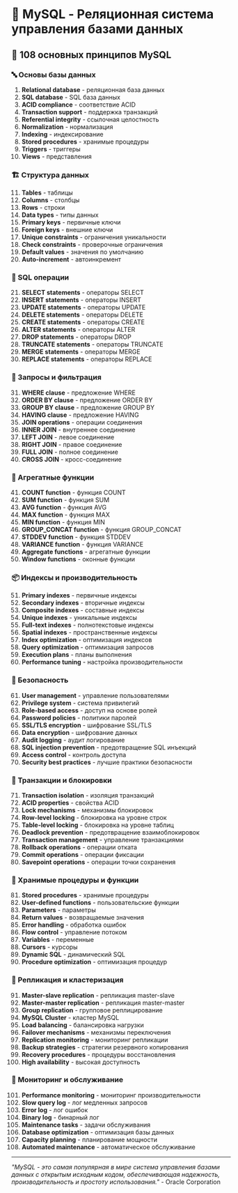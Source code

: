# 🐬 MySQL - Реляционная система управления базами данных

## 🌟 108 основных принципов MySQL

### 🔤 Основы базы данных

1. **Relational database** - реляционная база данных
2. **SQL database** - SQL база данных
3. **ACID compliance** - соответствие ACID
4. **Transaction support** - поддержка транзакций
5. **Referential integrity** - ссылочная целостность
6. **Normalization** - нормализация
7. **Indexing** - индексирование
8. **Stored procedures** - хранимые процедуры
9. **Triggers** - триггеры
10. **Views** - представления

### 🏗️ Структура данных

11. **Tables** - таблицы
12. **Columns** - столбцы
13. **Rows** - строки
14. **Data types** - типы данных
15. **Primary keys** - первичные ключи
16. **Foreign keys** - внешние ключи
17. **Unique constraints** - ограничения уникальности
18. **Check constraints** - проверочные ограничения
19. **Default values** - значения по умолчанию
20. **Auto-increment** - автоинкремент

### 🔄 SQL операции

21. **SELECT statements** - операторы SELECT
22. **INSERT statements** - операторы INSERT
23. **UPDATE statements** - операторы UPDATE
24. **DELETE statements** - операторы DELETE
25. **CREATE statements** - операторы CREATE
26. **ALTER statements** - операторы ALTER
27. **DROP statements** - операторы DROP
28. **TRUNCATE statements** - операторы TRUNCATE
29. **MERGE statements** - операторы MERGE
30. **REPLACE statements** - операторы REPLACE

### 🎯 Запросы и фильтрация

31. **WHERE clause** - предложение WHERE
32. **ORDER BY clause** - предложение ORDER BY
33. **GROUP BY clause** - предложение GROUP BY
34. **HAVING clause** - предложение HAVING
35. **JOIN operations** - операции соединения
36. **INNER JOIN** - внутреннее соединение
37. **LEFT JOIN** - левое соединение
38. **RIGHT JOIN** - правое соединение
39. **FULL JOIN** - полное соединение
40. **CROSS JOIN** - кросс-соединение

### 🧪 Агрегатные функции

41. **COUNT function** - функция COUNT
42. **SUM function** - функция SUM
43. **AVG function** - функция AVG
44. **MAX function** - функция MAX
45. **MIN function** - функция MIN
46. **GROUP_CONCAT function** - функция GROUP_CONCAT
47. **STDDEV function** - функция STDDEV
48. **VARIANCE function** - функция VARIANCE
49. **Aggregate functions** - агрегатные функции
50. **Window functions** - оконные функции

### 📦 Индексы и производительность

51. **Primary indexes** - первичные индексы
52. **Secondary indexes** - вторичные индексы
53. **Composite indexes** - составные индексы
54. **Unique indexes** - уникальные индексы
55. **Full-text indexes** - полнотекстовые индексы
56. **Spatial indexes** - пространственные индексы
57. **Index optimization** - оптимизация индексов
58. **Query optimization** - оптимизация запросов
59. **Execution plans** - планы выполнения
60. **Performance tuning** - настройка производительности

### 🔧 Безопасность

61. **User management** - управление пользователями
62. **Privilege system** - система привилегий
63. **Role-based access** - доступ на основе ролей
64. **Password policies** - политики паролей
65. **SSL/TLS encryption** - шифрование SSL/TLS
66. **Data encryption** - шифрование данных
67. **Audit logging** - аудит логирование
68. **SQL injection prevention** - предотвращение SQL инъекций
69. **Access control** - контроль доступа
70. **Security best practices** - лучшие практики безопасности

### 🧮 Транзакции и блокировки

71. **Transaction isolation** - изоляция транзакций
72. **ACID properties** - свойства ACID
73. **Lock mechanisms** - механизмы блокировок
74. **Row-level locking** - блокировка на уровне строк
75. **Table-level locking** - блокировка на уровне таблиц
76. **Deadlock prevention** - предотвращение взаимоблокировок
77. **Transaction management** - управление транзакциями
78. **Rollback operations** - операции отката
79. **Commit operations** - операции фиксации
80. **Savepoint operations** - операции точки сохранения

### 🎨 Хранимые процедуры и функции

81. **Stored procedures** - хранимые процедуры
82. **User-defined functions** - пользовательские функции
83. **Parameters** - параметры
84. **Return values** - возвращаемые значения
85. **Error handling** - обработка ошибок
86. **Flow control** - управление потоком
87. **Variables** - переменные
88. **Cursors** - курсоры
89. **Dynamic SQL** - динамический SQL
90. **Procedure optimization** - оптимизация процедур

### 🚀 Репликация и кластеризация

91. **Master-slave replication** - репликация master-slave
92. **Master-master replication** - репликация master-master
93. **Group replication** - групповое реплицирование
94. **MySQL Cluster** - кластер MySQL
95. **Load balancing** - балансировка нагрузки
96. **Failover mechanisms** - механизмы переключения
97. **Replication monitoring** - мониторинг репликации
98. **Backup strategies** - стратегии резервного копирования
99. **Recovery procedures** - процедуры восстановления
100. **High availability** - высокая доступность

### 🧪 Мониторинг и обслуживание

101. **Performance monitoring** - мониторинг производительности
102. **Slow query log** - лог медленных запросов
103. **Error log** - лог ошибок
104. **Binary log** - бинарный лог
105. **Maintenance tasks** - задачи обслуживания
106. **Database optimization** - оптимизация базы данных
107. **Capacity planning** - планирование мощности
108. **Automated maintenance** - автоматическое обслуживание

---

*"MySQL - это самая популярная в мире система управления базами данных с открытым исходным кодом, обеспечивающая надежность, производительность и простоту использования."* - Oracle Corporation
